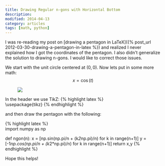 ```yaml
---
title: Drawing Regular n-gons with Horizontal Bottom
description: 
modified: 2014-04-13
category: articles
tags: [math, python]
---
```


I was re-reading my post on [drawing a pentagon in LaTeX]({% post_url 2012-03-30-drawing-a-pentagon-in-latex %}) and realized I never explained how I got the coordinates of the pentagon. 
I also didn't generalize the solution to drawing n-gons.
I would like to correct those issues.

We start with the unit circle centered at $(0,0)$.  Now lets put in some more math:
$$ x = \cos (t) $$

<figure>
    <img src="/images/drawing-a-pentagon-in-latex/penta.png">
</figure>

In the header we use TikZ: 
{% highlight latex %}    
\usepackage{tikz}
{% endhighlight %}

and then draw the pentagon with the following: 
    
{% highlight latex %}    
import numpy as np

def ngon(n):
    x = [np.sin(np.pi/n + (k*2*np.pi)/n) for k in range(n+1)]
    y = [-1*np.cos(np.pi/n + (k*2*np.pi)/n) for k in range(n+1)]
    return x,y
{% endhighlight %}

Hope this helps!
